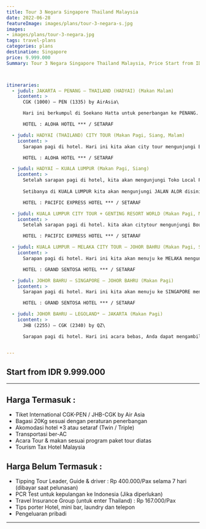 ```yaml
---
title: Tour 3 Negara Singapore Thailand Malaysia
date: 2022-06-28
featureImage: images/plans/tour-3-negara-s.jpg
images:
- images/plans/tour-3-negara.jpg
tags: travel-plans
categories: plans
destination: Singapore
price: 9.999.000
Summary: Tour 3 Negara Singapore Thailand Malaysia, Price Start from IDR 9.999.000



itineraries:
  - judul: JAKARTA – PENANG – THAILAND (HADYAI) (Makan Malam)
    icontent: >
      CGK (1000) – PEN (1335) by AirAsia\

      Hari ini berkumpul di Soekano Hatta untuk penerbangan ke PENANG. Sesampainya kita akan mengunjungi GEORGE TOWN & KEK LOK SI TEMPLE. Perjalanan dilanjutkan menuju ke THAILAND (Hatyai). Sesampainya di Hadyai kita akan makan malam dan berbelanja di Night Market Bazaar\

      HOTEL : ALOHA HOTEL *** / SETARAF

  - judul: HADYAI (THAILAND) CITY TOUR (Makan Pagi, Siang, Malam)
    icontent: >
      Sarapan pagi di hotel. Hari ini kita akan city tour mengunjungi Bukit Dewi Kwan im Reclining/Sleeping Budha & Four faces budha, Tang Kuan Hill (with cable lift) atau dikenal dengan menara pagoda, disini kita naik ke puncak gunung Songkhla untuk melihat pemandangan kota Hadyai dari atas, bagi yang mempunyai permintaan, menurut kepercayaan setempat mengitari pagoda sambil membunyikan lonceng sebanyak 7x permintaan anda bisa terkabul. Lalu makan siang spesial Thailand (Tom Yam Kung). Sore harinya kita akan mengunjungi Pantai Samila. Pada malam hari nya anda bisa menonton Cabaret show (waria) (Optional Cabaret 750THB/Pax).\

      HOTEL : ALOHA HOTEL *** / SETARAF

  - judul: HADYAI – KUALA LUMPUR (Makan Pagi, Siang)
    icontent: >
      Setelah sarapan pagi di hotel, kita akan mengunjungi Toko Local Product & Souvernir Shop, dan Toko Madu. Lalu kita akan melanjutkan perjalanan ke Kuala Lumpur.\
      
      Setibanya di KUALA LUMPUR kita akan mengunjungi JALAN ALOR disini anda dapat menikmati beraneka ragam Kuliner Malaysia seperti Durian Musang King, Wonton Noodle, Penang Char Kwetiau, BBQ Chicken, Mie Mamak, dan lainnya. Anda juga dapat berbelanja souvernir di sekitar Jalan Alor yang sangat ramai.\

      HOTEL : PACIFIC EXPRESS HOTEL *** / SETARAF

  - judul: KUALA LUMPUR CITY TOUR + GENTING RESORT WORLD (Makan Pagi, Malam)
    icontent: >
      Setelah sarapan pagi di hotel. kita akan citytour mengunjungi Boutique Chocolate, Batu Cave, dan Genting Highland dengan RESORT WORLD CABLE CAR yang terpanjang dan tertinggi di Asia. Di Genting anda dapat bermain di Indoor Theme park atau mencoba peruntungan anda di Casino. Setelah makan malam kita akan shopping di PETALING STREET CHINA TOWN disini anda bisa berbelanja oleh-oleh, tas, baju, dan lainnya.\

      HOTEL : PACIFIC EXPRESS HOTEL *** / SETARAF

  - judul: KUALA LUMPUR – MELAKA CITY TOUR – JOHOR BAHRU (Makan Pagi, Siang)
    icontent: >
      Sarapan pagi di hotel. Hari ini kita akan menuju ke MELAKA mengunjungi kota sejarah seperti STADTHUYS (GEDUNG MERAH), BENTENG PORTUGIS, CHRIST CHURCH MALAKA, FORTA D’SANTIAGO, PATUNG ST FRANCIS SAVIER, ST PAULUS CHURCH, A’FAMOSA. Setelah selesai kita akan menuju ke JOHOR BAHRU mengunjungi JOHOR PREMIUM OUTLET disini anda membeli barang Branded yang harganya lebih murah daripada di boutique. Dilanjutkan kuliner di MEDAN SELERA MELDRUM WALK.\

      HOTEL : GRAND SENTOSA HOTEL *** / SETARAF

  - judul: JOHOR BAHRU – SINGAPORE – JOHOR BAHRU (Makan Pagi)
    icontent: >
      Sarapan pagi di hotel. Hari ini kita akan menuju ke SINGAPORE mengunjungi MERLION PARK (patung singa, simbol negara Singapore), DUTY FREE SHOP, ORCHARD ROAD, dan mengunjungi RESORT WORLD SINGAPORE & SENTOSA ISLAND, acara bebas/optional jika ingin bermain di Universal Studio, Madame Tussauds, S.E.A Aquarium, Aquarium terbesar di dunia atau anda bisa menguji peruntungan di Casino. Malam harinya anda dapat menyaksikan SONG OF THE SEA SHOW (Optional)\

      HOTEL : GRAND SENTOSA HOTEL *** / SETARAF

  - judul: JOHOR BAHRU – LEGOLAND* – JAKARTA (Makan Pagi)
    icontent: >
      JHB (2255) – CGK (2340) by QZ\

      Sarapan pagi di hotel. Hari ini acara bebas, Anda dapat mengambil optional tour ke LEGOLAND THEMEPARK (belum termasuk tiket). Sampai waktunya anda akan diantar ke Airport untuk penerbangan kembali ke Jakarta, Sampai jumpa di acara tour selanjutnya.


---
```


## Start from IDR 9.999.000

---

## Harga Termasuk :
 
- Tiket International CGK-PEN / JHB-CGK by Air Asia
- Bagasi 20Kg sesuai dengan peraturan penerbangan
- Akomodasi hotel *3 atau setaraf (Twin / Triple)
- Transportasi ber-AC
- Acara Tour & makan sesuai program paket tour diatas
- Tourism Tax Hotel Malaysia


##  Harga Belum Termasuk :

- Tipping Tour Leader, Guide & driver : Rp 400.000/Pax selama 7 hari (dibayar saat pelunasan)
- PCR Test untuk kepulangan ke Indonesia (Jika diperlukan)
- Travel Insurance Group (untuk enter Thailand) : Rp 167.000/Pax
- Tips porter Hotel, mini bar, laundry dan telepon
- Pengeluaran pribadi

---
